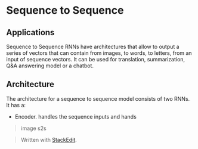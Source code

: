 # Sequence to Sequence


## Applications

Sequence to Sequence RNNs have architectures that allow to output a series of vectors that can contain from images, to words, to letters, from an input of sequence vectors.
It can be used for translation, summarization, Q&A answering model or a chatbot. 


## Architecture

The architecture for a sequence to sequence model consists of two RNNs. It has a:
- Encoder. handles the sequence inputs and hands

> image s2s

> Written with [StackEdit](https://stackedit.io/).
<!--stackedit_data:
eyJoaXN0b3J5IjpbMTI5NDU3OTgyMCwxNDE5NjYyNjUyXX0=
-->